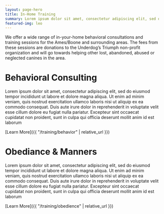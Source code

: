 ```yaml
---
layout: page-hero
title: In-Home Training
summary: Lorem ipsum dolor sit amet, consectetur adipiscing elit, sed do eiusmod tempor incididunt ut labore et dolore magna aliqua.
featured-img: leo
---
```


We offer a wide range of in-your-home behavioral consultations and training sessions for the Ames/Boone and surrounding areas. The fees from these sessions are donations to the Underdog’s Triumph non-profit organization and will go towards helping other lost, abandoned, abused or neglected canines in the area.

# Behavioral Consulting

Lorem ipsum dolor sit amet, consectetur adipiscing elit, sed do eiusmod tempor incididunt ut labore et dolore magna aliqua. Ut enim ad minim veniam, quis nostrud exercitation ullamco laboris nisi ut aliquip ex ea commodo consequat. Duis aute irure dolor in reprehenderit in voluptate velit esse cillum dolore eu fugiat nulla pariatur. Excepteur sint occaecat cupidatat non proident, sunt in culpa qui officia deserunt mollit anim id est laborum

[Learn More]({{ "/training/behavior" | relative_url }})


# Obediance & Manners

Lorem ipsum dolor sit amet, consectetur adipiscing elit, sed do eiusmod tempor incididunt ut labore et dolore magna aliqua. Ut enim ad minim veniam, quis nostrud exercitation ullamco laboris nisi ut aliquip ex ea commodo consequat. Duis aute irure dolor in reprehenderit in voluptate velit esse cillum dolore eu fugiat nulla pariatur. Excepteur sint occaecat cupidatat non proident, sunt in culpa qui officia deserunt mollit anim id est laborum

[Learn More]({{ "/training/obedience" | relative_url }})
